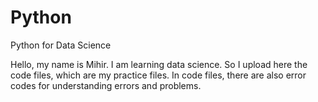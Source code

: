 # Python
Python for Data Science
<P>Hello, my name is Mihir. I am learning data science. So I upload here the code files, which are my practice files. In code files, there are also error codes for understanding errors and problems. </P>
